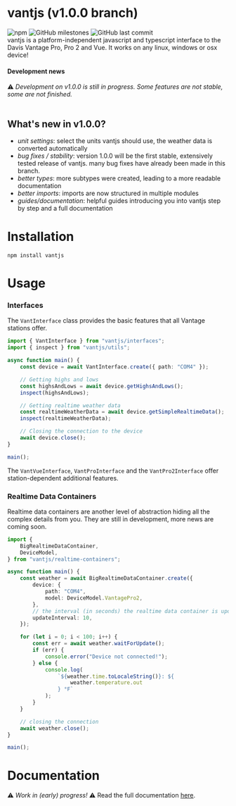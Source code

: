 # vantjs (v1.0.0 branch)

![npm](https://img.shields.io/npm/v/vantjs) ![GitHub milestones](https://img.shields.io/github/milestones/all/harrydehix/vantjs) ![GitHub last commit](https://img.shields.io/github/last-commit/harrydehix/vantjs)<br>
vantjs is a platform-independent javascript and typescript interface to the Davis Vantage Pro, Pro 2 and Vue. It works on any linux, windows or osx device!

#### Development news

⚠ _Development on v1.0.0 is still in progress. Some features are not stable, some are not finished._ <br><br>

## **What's new in v1.0.0?**

-   _unit settings_: select the units vantjs should use, the weather data is converted automatically
-   _bug fixes / stability_: version 1.0.0 will be the first stable, extensively tested release of vantjs. many bug fixes have already been made in this branch.
-   _better types_: more subtypes were created, leading to a more readable documentation
-   _better imports_: imports are now structured in multiple modules
-   _guides/documentation_: helpful guides introducing you into vantjs step by step and a full documentation

# Installation

```
npm install vantjs
```

# Usage

### Interfaces

The `VantInterface` class provides the basic features that all Vantage stations offer.

```typescript
import { VantInterface } from "vantjs/interfaces";
import { inspect } from "vantjs/utils";

async function main() {
    const device = await VantInterface.create({ path: "COM4" });

    // Getting highs and lows
    const highsAndLows = await device.getHighsAndLows();
    inspect(highsAndLows);

    // Getting realtime weather data
    const realtimeWeatherData = await device.getSimpleRealtimeData();
    inspect(realtimeWeatherData);

    // Closing the connection to the device
    await device.close();
}

main();
```

The `VantVueInterface`, `VantProInterface` and the `VantPro2Interface` offer station-dependent additional features.

### Realtime Data Containers

Realtime data containers are another level of abstraction hiding all the complex details from you. They are still in development, more news are coming soon.

```ts
import {
    BigRealtimeDataContainer,
    DeviceModel,
} from "vantjs/realtime-containers";

async function main() {
    const weather = await BigRealtimeDataContainer.create({
        device: {
            path: "COM4",
            model: DeviceModel.VantagePro2,
        },
        // the interval (in seconds) the realtime data container is updated
        updateInterval: 10,
    });

    for (let i = 0; i < 100; i++) {
        const err = await weather.waitForUpdate();
        if (err) {
            console.error("Device not connected!");
        } else {
            console.log(
                `${weather.time.toLocaleString()}: ${
                    weather.temperature.out
                } °F`
            );
        }
    }

    // closing the connection
    await weather.close();
}

main();
```

# Documentation

⚠ _Work in (early) progress!_ ⚠
Read the full documentation [here](https://harrydehix.github.io/vantjs/).
